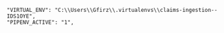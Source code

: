     "VIRTUAL_ENV": "C:\\Users\\Gfirz\\.virtualenvs\\claims-ingestion--IDS1OYE",
    "PIPENV_ACTIVE": "1",